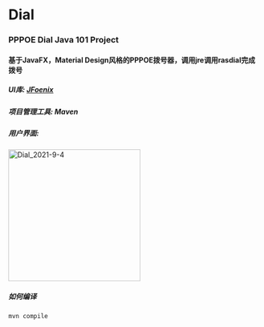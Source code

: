 # Dial
### PPPOE Dial Java 101 Project

#### 基于JavaFX，Material Design风格的PPPOE拨号器，调用jre调用rasdial完成拨号

##### UI库: [JFoenix](https://github.com/sshahine/JFoenix)
##### 项目管理工具: Maven
##### 用户界面:

<img width="263" alt="Dial_2021-9-4" src="https://user-images.githubusercontent.com/61576653/132090545-77392ed8-9d2b-4f29-a216-c81183713067.png">

##### 如何编译
```
mvn compile
```